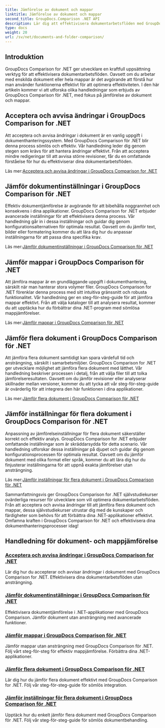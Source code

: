 ```yaml
---
title: Jämförelse av dokument och mappar
linktitle: Jämförelse av dokument och mappar
second_title: GroupDocs.Comparison .NET API
description: Lär dig att effektivisera dokumentarbetsflöden med GroupDocs Comparison for .NET-självstudier. Acceptera, avvisa ändringar och jämför dokument och mappar utan ansträngning.
type: docs
weight: 20
url: /sv/net/documents-and-folder-comparison/
---
```

## Introduktion

GroupDocs Comparison for .NET ger utvecklare en kraftfull uppsättning verktyg för att effektivisera dokumentarbetsflöden. Oavsett om du arbetar med enskilda dokument eller hela mappar är det avgörande att förstå hur man använder funktionerna effektivt för att optimera effektiviteten. I den här artikeln kommer vi att utforska olika handledningar som erbjuds av GroupDocs Comparison för .NET, med fokus på jämförelse av dokument och mappar.

## Acceptera och avvisa ändringar i GroupDocs Comparison for .NET

Att acceptera och avvisa ändringar i dokument är en vanlig uppgift i dokumenthanteringssystem. Med GroupDocs Comparison för .NET blir denna process sömlös och effektiv. Vår handledning leder dig genom stegen som krävs för att hantera ändringar effektivt. Från att acceptera mindre redigeringar till att avvisa större revisioner, får du en omfattande förståelse för hur du effektiviserar dina dokumentarbetsflöden.

 Läs mer:[Acceptera och avvisa ändringar i GroupDocs Comparison for .NET](./accept-reject-changes-dotnet/)

## Jämför dokumentinställningar i GroupDocs Comparison för .NET

Effektiv dokumentjämförelse är avgörande för att bibehålla noggrannhet och konsekvens i dina applikationer. GroupDocs Comparison for .NET erbjuder avancerade inställningar för att effektivisera denna process. Vår handledning går in i dessa inställningar och guidar dig genom konfigurationsalternativen för optimala resultat. Oavsett om du jämför text, bilder eller formatering kommer du att lära dig hur du anpassar inställningarna för att passa dina specifika krav.

 Läs mer:[Jämför dokumentinställningar i GroupDocs Comparison för .NET](./compare-documents-settings-dotnet/)

## Jämför mappar i GroupDocs Comparison för .NET

Att jämföra mappar är en grundläggande uppgift i dokumenthantering, särskilt när man hanterar stora volymer filer. GroupDocs Comparison for .NET förenklar denna process med sitt intuitiva gränssnitt och robusta funktionalitet. Vår handledning ger en steg-för-steg-guide för att jämföra mappar effektivt. Från att välja kataloger till att analysera resultat, kommer du att upptäcka hur du förbättrar dina .NET-program med sömlösa mappjämförelser.

 Läs mer:[Jämför mappar i GroupDocs Comparison för .NET](./compare-folders-dotnet/)

## Jämför flera dokument i GroupDocs Comparison för .NET

Att jämföra flera dokument samtidigt kan spara värdefull tid och ansträngning, särskilt i samarbetsmiljöer. GroupDocs Comparison for .NET ger utvecklare möjlighet att jämföra flera dokument med lätthet. Vår handledning beskriver processen i detalj, från att välja filer till att tolka jämförelseresultaten. Oavsett om du jämför revisioner eller analyserar skillnader mellan versioner, kommer du att tycka att vår steg-för-steg-guide är ovärderlig för att integrera den här funktionen i dina applikationer.

 Läs mer:[Jämför flera dokument i GroupDocs Comparison för .NET](./compare-multiple-documents-dotnet/)

## Jämför inställningar för flera dokument i GroupDocs Comparison för .NET

Anpassning av jämförelseinställningar för flera dokument säkerställer korrekt och effektiv analys. GroupDocs Comparison for .NET erbjuder omfattande inställningar som är skräddarsydda för detta scenario. Vår handledning utforskar dessa inställningar på djupet och guidar dig genom konfigurationsprocessen för optimala resultat. Oavsett om du jämför dokument med olika format eller språk, kommer du att lära dig hur du finjusterar inställningarna för att uppnå exakta jämförelser utan ansträngning.

 Läs mer:[Jämför inställningar för flera dokument i GroupDocs Comparison för .NET](./compare-multiple-documents-settings-dotnet/)

Sammanfattningsvis ger GroupDocs Comparison for .NET självstudiekurser ovärderliga resurser för utvecklare som vill optimera dokumentarbetsflöden. Från att acceptera och avvisa ändringar till att jämföra flera dokument och mappar, dessa självstudiekurser utrustar dig med de kunskaper och färdigheter som behövs för att förbättra dina .NET-applikationer effektivt. Omfamna kraften i GroupDocs Comparison för .NET och effektivisera dina dokumenthanteringsprocesser idag!
## Handledning för dokument- och mappjämförelse
### [Acceptera och avvisa ändringar i GroupDocs Comparison for .NET](./accept-reject-changes-dotnet/)
Lär dig hur du accepterar och avvisar ändringar i dokument med GroupDocs Comparison for .NET. Effektivisera dina dokumentarbetsflöden utan ansträngning.
### [Jämför dokumentinställningar i GroupDocs Comparison för .NET](./compare-documents-settings-dotnet/)
Effektivisera dokumentjämförelse i .NET-applikationer med GroupDocs Comparison. Jämför dokument utan ansträngning med avancerade funktioner.
### [Jämför mappar i GroupDocs Comparison för .NET](./compare-folders-dotnet/)
Jämför mappar utan ansträngning med GroupDocs Comparison för .NET. Följ vårt steg-för-steg för effektiv mappjämförelse. Förbättra dina .NET-applikationer.
### [Jämför flera dokument i GroupDocs Comparison för .NET](./compare-multiple-documents-dotnet/)
Lär dig hur du jämför flera dokument effektivt med GroupDocs Comparison for .NET. Följ vår steg-för-steg-guide för sömlös integration.
### [Jämför inställningar för flera dokument i GroupDocs Comparison för .NET](./compare-multiple-documents-settings-dotnet/)
Upptäck hur du enkelt jämför flera dokument med GroupDocs Comparison för .NET. Följ vår steg-för-steg-guide för sömlös dokumentbehandling.